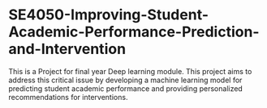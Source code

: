 # SE4050-Improving-Student-Academic-Performance-Prediction-and-Intervention
This is a Project for final year Deep learning module. This project aims to address this critical issue by developing a machine learning model for predicting student academic performance and providing personalized recommendations for interventions.
